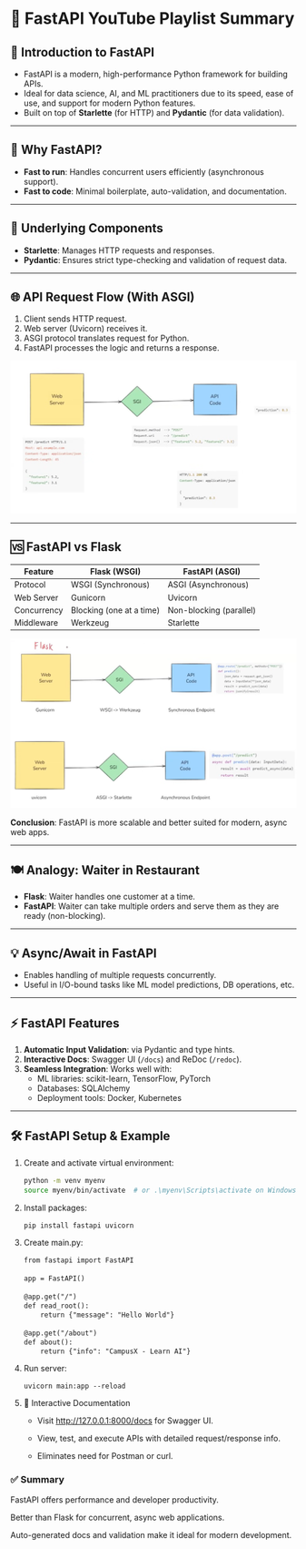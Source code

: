 # 📘 FastAPI YouTube Playlist Summary

## 🎯 Introduction to FastAPI

- FastAPI is a modern, high-performance Python framework for building APIs.
- Ideal for data science, AI, and ML practitioners due to its speed, ease of use, and support for modern Python features.
- Built on top of **Starlette** (for HTTP) and **Pydantic** (for data validation).

---

## 🚀 Why FastAPI?

- **Fast to run**: Handles concurrent users efficiently (asynchronous support).
- **Fast to code**: Minimal boilerplate, auto-validation, and documentation.

---

## 🧱 Underlying Components

- **Starlette**: Manages HTTP requests and responses.
- **Pydantic**: Ensures strict type-checking and validation of request data.

---

## 🌐 API Request Flow (With ASGI)

1. Client sends HTTP request.
2. Web server (Uvicorn) receives it.
3. ASGI protocol translates request for Python.
4. FastAPI processes the logic and returns a response.

![alt text](image.png)

---

## 🆚 FastAPI vs Flask

| Feature     | Flask (WSGI)             | FastAPI (ASGI)          |
| ----------- | ------------------------ | ----------------------- |
| Protocol    | WSGI (Synchronous)       | ASGI (Asynchronous)     |
| Web Server  | Gunicorn                 | Uvicorn                 |
| Concurrency | Blocking (one at a time) | Non-blocking (parallel) |
| Middleware  | Werkzeug                 | Starlette               |

![alt text](image-1.png)

**Conclusion**: FastAPI is more scalable and better suited for modern, async web apps.

---

## 🍽️ Analogy: Waiter in Restaurant

- **Flask**: Waiter handles one customer at a time.
- **FastAPI**: Waiter can take multiple orders and serve them as they are ready (non-blocking).

---

## 💡 Async/Await in FastAPI

- Enables handling of multiple requests concurrently.
- Useful in I/O-bound tasks like ML model predictions, DB operations, etc.

---

## ⚡ FastAPI Features

1. **Automatic Input Validation**: via Pydantic and type hints.
2. **Interactive Docs**: Swagger UI (`/docs`) and ReDoc (`/redoc`).
3. **Seamless Integration**: Works well with:
   - ML libraries: scikit-learn, TensorFlow, PyTorch
   - Databases: SQLAlchemy
   - Deployment tools: Docker, Kubernetes

---

## 🛠️ FastAPI Setup & Example

1. Create and activate virtual environment:
   ```bash
   python -m venv myenv
   source myenv/bin/activate  # or .\myenv\Scripts\activate on Windows
   ```
2. Install packages:

   ```bash
   pip install fastapi uvicorn
   ```

3. Create main.py:

   ```
   from fastapi import FastAPI

   app = FastAPI()

   @app.get("/")
   def read_root():
       return {"message": "Hello World"}

   @app.get("/about")
   def about():
       return {"info": "CampusX - Learn AI"}
   ```

4. Run server:

   ```
   uvicorn main:app --reload
   ```

5. 🧪 Interactive Documentation

   - Visit http://127.0.0.1:8000/docs for Swagger UI.

   - View, test, and execute APIs with detailed request/response info.

   - Eliminates need for Postman or curl.

### ✅ Summary

FastAPI offers performance and developer productivity.

Better than Flask for concurrent, async web applications.

Auto-generated docs and validation make it ideal for modern development.
